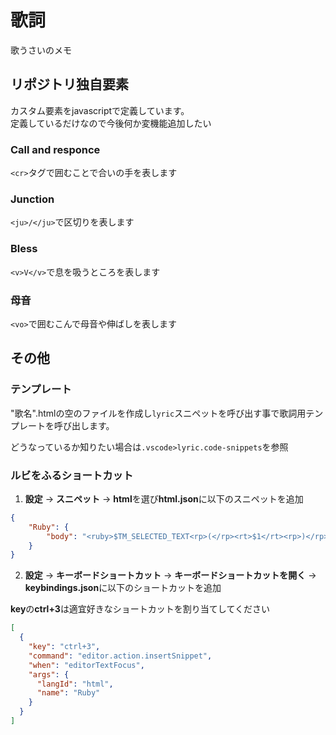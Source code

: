 # 歌詞

歌うさいのメモ

## リポジトリ独自要素

カスタム要素をjavascriptで定義しています。  
定義しているだけなので今後何か変機能追加したい

### Call and responce

`<cr>`タグで囲むことで合いの手を表します

### Junction

`<ju>/</ju>`で区切りを表します

### Bless

`<v>V</v>`で息を吸うところを表します

### 母音

`<vo>`で囲むこんで母音や伸ばしを表します

## その他

### テンプレート

"歌名".htmlの空のファイルを作成し`lyric`スニペットを呼び出す事で歌詞用テンプレートを呼び出します。

どうなっているか知りたい場合は`.vscode>lyric.code-snippets`を参照

### ルビをふるショートカット

1) **設定** → **スニペット** → **html**を選び**html.json**に以下のスニペットを追加

```json
{
	"Ruby": {
		"body": "<ruby>$TM_SELECTED_TEXT<rp>(</rp><rt>$1</rt><rp>)</rp></ruby>$0"
	}
}
```

2) **設定** → **キーボードショートカット** → **キーボードショートカットを開く** → **keybindings.json**に以下のショートカットを追加

**key**の**ctrl+3**は適宜好きなショートカットを割り当てしてください

```json
[
  {
    "key": "ctrl+3",
    "command": "editor.action.insertSnippet",
    "when": "editorTextFocus",
    "args": {
      "langId": "html",
      "name": "Ruby"
    }
  }
]
```